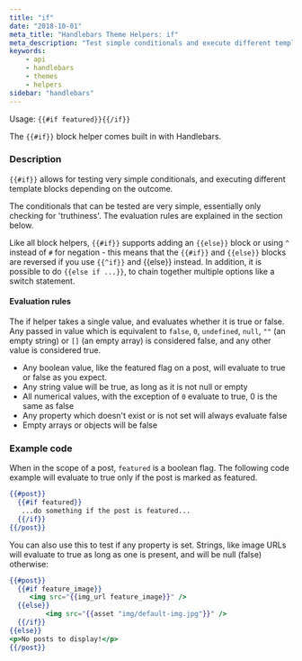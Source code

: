 ```yaml
---
title: "if"
date: "2018-10-01"
meta_title: "Handlebars Theme Helpers: if"
meta_description: "Test simple conditionals and execute different templates using this Handlebars theme helper in your custom Ghost theme."
keywords:
    - api
    - handlebars
    - themes
    - helpers
sidebar: "handlebars"
---
```


Usage: `{{#if featured}}{{/if}}`

The `{{#if}}` block helper comes built in with Handlebars.

### Description

`{{#if}}` allows for testing very simple conditionals, and executing different template blocks depending on the outcome.

The conditionals that can be tested are very simple, essentially only checking for 'truthiness'. The evaluation rules are explained in the section below.

Like all block helpers, `{{#if}}` supports adding an `{{else}}` block or using `^` instead of `#` for negation - this means that the `{{#if}}` and `{{else}}` blocks are reversed if you use `{{^if}}` and {{else}} instead. In addition, it is possible to do `{{else if ...}}`, to chain together multiple options like a switch statement.

#### Evaluation rules

The if helper takes a single value, and evaluates whether it is true or false. Any passed in value which is equivalent to `false`, `0`, `undefined`, `null`, `""` (an empty string) or `[]` (an empty array) is considered false, and any other value is considered true.

 - Any boolean value, like the featured flag on a post, will evaluate to true or false as you expect.
 - Any string value will be true, as long as it is not null or empty
 - All numerical values, with the exception of `0` evaluate to true, 0 is the same as false
 - Any property which doesn't exist or is not set will always evaluate false
 - Empty arrays or objects will be false

### Example code

When in the scope of a post, `featured` is a boolean flag. The following code example will evaluate to true only if the post is marked as featured.

```handlebars
{{#post}}
  {{#if featured}}
   ...do something if the post is featured...
  {{/if}}
{{/post}}
```

You can also use this to test if any property is set. Strings, like image URLs will evaluate to true as long as one is present, and will be null (false) otherwise:

```handlebars
{{#post}}
  {{#if feature_image}}
     <img src="{{img_url feature_image}}" />
  {{else}}
		 <img src="{{asset "img/default-img.jpg"}}" />
  {{/if}}
{{else}}
<p>No posts to display!</p>
{{/post}}
```
